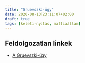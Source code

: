 ```yaml
---
title: "Gruevszki-ügy"
date: 2020-08-13T23:11:07+02:00
draft: true
tags: [keleti-nyitás, maffiaállam]
---
```


## Feldolgozatlan linkek

- [A Gruevszki-ügy](https://index.hu/aktak/nikola_gruevszki_macedon_exkormanyfo_politikai_menedekjogot_kert_magyarorszagon_orban/)
